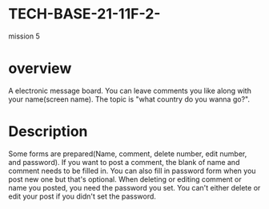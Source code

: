 # TECH-BASE-21-11F-2-
mission 5 
# overview
A electronic message board. You can leave comments you like along with your name(screen name). The topic is "what country do you wanna go?".

# Description
Some forms are prepared(Name, comment, delete number, edit number, and password). If you want to post a comment, the blank of name and comment needs to be filled in. You can also fill in password form when you post new one but that's optional. When deleting or editing comment or name you posted, you need the password you set. You can't either delete or edit your post if you didn't set the password.
 
